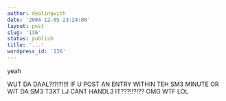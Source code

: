 ```yaml
---
author: dealingwith
date: '2004-12-05 23:24:00'
layout: post
slug: '136'
status: publish
title: '...'
wordpress_id: '136'
---
```


yeah

WUT DA DAAL?!?!?!!!! IF U POST AN ENTRY WITHIN TEH SM3 MINUTE OR WIT DA SM3
T3XT LJ CANT HANDL3 IT???!!?!?? OMG WTF LOL

